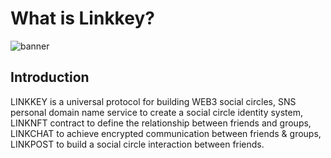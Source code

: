 # What is Linkkey?
![banner](imgs/banner.jpg)

## Introduction

LINKKEY is a universal protocol for building WEB3 social circles, SNS personal domain name service to create a social circle identity system, LINKNFT contract to define the relationship between friends and groups, LINKCHAT to achieve encrypted communication between friends & groups, LINKPOST to build a social circle interaction between friends.

